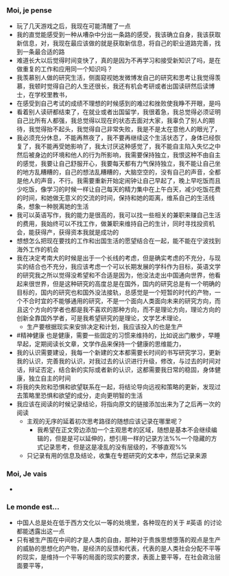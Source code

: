 ### Moi, je pense
- 玩了几天游戏之后，我现在可能清醒了一点
- 我的直觉能感受到一种从嘈杂中分出一条路的感受，我该确立自身，我该获取新信息，对，我现在最应该做的就是获取新信息，将自己的职业道路完善，找到一条最合适的路
- 难道长大以后觉得时间变快了，真的是因为不再学习和接受新知识了吗，是在做重复的工作和应用同一个知识吗？
- 我羡慕别人做的研究生活，侧面窥视她发微博发自己的研究和思考让我觉得羡慕，我顿时觉得自己的人生还很长，我还有机会考研或者出国读研然后读博士，在学校里教书，
- 在感受到自己考试的成绩不理想的时候感到的难过和挫败使我睁不开眼，是吗
- 看着别人读研都结束了，在就业或者出国留学，我很着急，我总觉得必须证明自己比所有人都强，我总觉得以现在的状态去面对大家，我辜负了别人的期待，我觉得抬不起头，我觉得自己非常失败，我是不是太在意他人的眼光了，
- 我必须充分休息，不能再熬夜了，我不要再继续这个生活状态了，身体已经恢复了，我不能再受她影响了，我太讨厌这种感觉了，我不能自主陷入失忆之中然后被身边的环境和他人的行为所影响，我需要保持独立，我恨这种不由自主的感觉，我要让自己舒服开心，我要每天都有力气保持独立，我不能让自己坐的地方乱糟糟的，自己的想法乱糟糟的，大脑空空的，没有自己的声音，全都是他人的声音，不行。我需要重新开始定闹钟让自己早起了，晚上早吃饭而且少吃饭，像学习的时候一样让自己每天的精力集中在上午白天，减少吃饭花费的时间，和她做无意义的交流的时间，保持和她的距离，维系自己的生活线条，想象一种脱离她的生活
- 我可以英语写作，我的能力是很高的，我可以找一些相关的兼职来赚自己生活的费用，我始终可以不找工作，做兼职来维持自己的生计，同时寻找投资机会，能获得产，获得资本我就是成功的
- 想想怎么把现在要找的工作和出国生活的愿望结合在一起，能不能在宁波找到海外工作的机会
- 我在决定考南大的时候是出于一个长线的考虑，但是确实考虑的不充分，与现实的结合也不充分，我应该考虑一个可以长期发展的学科作为目标，英语文学的研究我之所以觉得没希望和不合适是因为，他没法走出中国通向世界，他看起来很世界，但是这种研究的高度总是在国外，国内的研究总是有一个明确的目标的，国内的研究也和国外没法接轨，总感觉是一个短暂的时代的产物，一个不合时宜的不能够通用的研究，不是一个面向人类面向未来的研究方向，而且这个方向的学者也都是我不喜欢的那种方向，而不是理论方向，理论方向的创新全靠国外学者，可是我希望研究的是理论，文学艺术理论，
	- 生产要根据现实来安排决定和计划，我应该投入的也是生产
-  #精神健康 也是健康，需要一些固定的习惯来维持的，比如说出门散步，早睡早起，定期阅读长文章，文学作品来保持一个健康的思维能力，
- 我的认识需要建设，我每一个新建的文本都需要长时间的书写研究学习，更新我的认识，完善我的认识，对我过去的认识进行升级，修改，与过去的时间对话，辩证否定，结合新的实际或者新的认识，这都需要我日常的稳固，身体健康，独立自主的时间
- 将我的失败和恐惧和欲望联系在一起，将结论导向远视和策略的更新，发现过去策略里恐惧和欲望的成分，走向更明智的生活
- 我应该在阅读的时候记录结论，将指向原文的链接添加出来为了之后再一次的阅读
	- 主观的无序的延着初次思考路径的随想应该记录在哪里呢？
		- 我希望在正文旁边添加一个主观思考的区域，随想是基本不会继续编辑的，但是是可以延伸的，想引用一样的记录方法%%一个隐藏的方式记录思考，但是这是凌乱的没有层级的，不够直观%%
	- 只记录有用的信息及结论，收集在专题研究的文本中，然后记录来源






### Moi, Je vais
- 


### Le monde est...
- 中国人总是处在低于西方文化以一等的处境里，各种现在的关于 #英语 的讨论都能透露出这一点
- 只有被生产围在中间的才是人类的自由，那种对于贵族思想堕落的观点是生产的威胁的思想化的产物，是经济的反馈和代表，代表的是人类社会分配不平等的现实，是维持一个平等的局面的现实的要求，表面上要平等，在社会政治层面要平等，